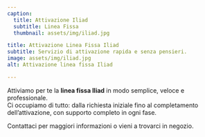 ```yaml
---
caption:
  title: Attivazione Iliad
  subtitle: Linea Fissa
  thumbnail: assets/img/iliad.jpg

title: Attivazione Linea Fissa Iliad
subtitle: Servizio di attivazione rapida e senza pensieri.
image: assets/img/iliad.jpg
alt: Attivazione linea fissa Iliad

---
```

Attiviamo per te la **linea fissa Iliad** in modo semplice, veloce e professionale.  
Ci occupiamo di tutto: dalla richiesta iniziale fino al completamento dell’attivazione, con supporto completo in ogni fase.

Contattaci per maggiori informazioni o vieni a trovarci in negozio.
